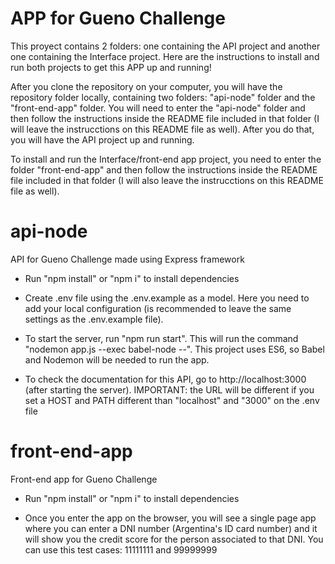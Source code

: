 # APP for Gueno Challenge

This proyect contains 2 folders: one containing the API project and another one containing the Interface project.
Here are the instructions to install and run both projects to get this APP up and running!

After you clone the repository on your computer, you will have the repository folder locally, containing two folders: "api-node" folder and the "front-end-app" folder. You will need to enter the "api-node" folder and then follow the instructions inside the README file included in that folder (I will leave the instrucctions on this README file as well). After you do that, you will have the API project up and running.

To install and run the Interface/front-end app project, you need to enter the folder "front-end-app" and then follow the instructions inside the README file included in that folder (I will also leave the instrucctions on this README file as well).

# api-node

API for Gueno Challenge made using Express framework

-   Run "npm install" or "npm i" to install dependencies

-   Create .env file using the .env.example as a model. Here you need to add your local configuration (is recommended to leave the same settings as the .env.example file).

-   To start the server, run "npm run start". This will run the command "nodemon app.js --exec babel-node --". This project uses ES6, so Babel and Nodemon will be needed to run the app.

-   To check the documentation for this API, go to http://localhost:3000 (after starting the server). IMPORTANT: the URL will be different if you set a HOST and PATH different than "localhost" and "3000" on the .env file

# front-end-app

Front-end app for Gueno Challenge

-   Run "npm install" or "npm i" to install dependencies

-   Once you enter the app on the browser, you will see a single page app where you can enter a DNI number (Argentina's ID card number) and it will show you the credit score for the person associated to that DNI.
    You can use this test cases: 11111111 and 99999999
